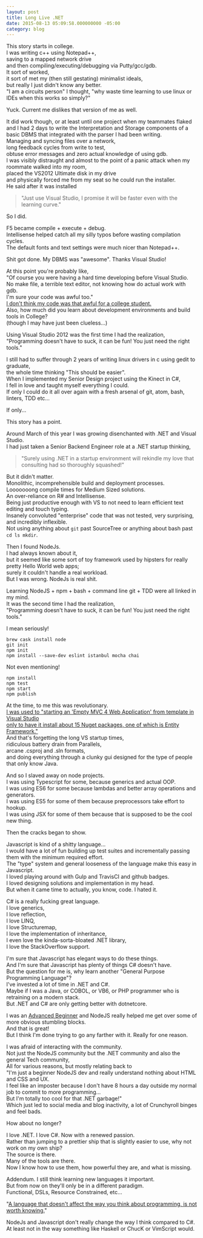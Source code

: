 ```yaml
---
layout: post
title: Long Live .NET
date: 2015-08-13 05:09:58.000000000 -05:00
category: blog
---
```


This story starts in college.  
I was writing c++ using Notepad++,  
saving to a mapped network drive   
and then compiling/executing/debugging via Putty/gcc/gdb.  
It sort of worked,  
it sort of met my (then still gestating) minimalist ideals,  
but really I just didn't know any better.  
"I am a circuits person" I thought, "why waste time learning to use linux or IDEs when this works so simply?"  

Yuck. Current me dislikes that version of me as well.

It did work though, or at least until one project when my teammates flaked and I had 2 days to write the Interpretation and Storage components of a basic DBMS that integrated with the parser I had been writing.  
Managing and syncing files over a network,  
long feedback cycles from write to test,  
obtuse error messages and zero actual knowledge of using gdb.  
I was visibly distraught and almost to the point of a panic attack when my roommate walked into my room,  
placed the VS2012 Ultimate disk in my drive   
and physically forced me from my seat so he could run the installer.   
He said after it was installed  

> "Just use Visual Studio, I promise it will be faster even with the learning curve."

So I did.

F5 became compile + execute + debug.  
Intellisense helped catch all my silly typos before wasting compilation cycles.  
The default fonts and text settings were much nicer than Notepad++.  

Shit got done. My DBMS was "awesome". Thanks Visual Studio!

At this point you're probably like,   
"Of course you were having a hard time developing before Visual Studio.  
No make file, a terrible text editor, not knowing how do actual work with gdb.  
I'm sure your code was awful too."   
[I don't think my code was that awful for a college student.][0]   
Also, how much did you learn about development environments and build tools in College?   
(though I may have just been clueless...)  

Using Visual Studio 2012 was the first time I had the realization,  
"Programming doesn't have to suck, it can be fun! You just need the right tools."

I still had to suffer through 2 years of writing linux drivers in c using gedit to graduate,  
the whole time thinking "This should be easier".  
When I implemented my Senior Design project using the Kinect in C#,  
I fell in love and taught myself everything I could.  
If only I could do it all over again with a fresh arsenal of git, atom, bash, linters, TDD etc... 

If only...

This story has a point.

Around March of this year I was growing disenchanted with .NET and Visual Studio.  
I had just taken a Senior Backend Engineer role at a .NET startup thinking,  

> "Surely using .NET in a startup environment will rekindle my love that consulting had so thoroughly squashed!"  

But it didn't matter.   
Monolithic, incomprehensible build and deployment processes.  
Looooooong compile times for Medium Sized solutions.  
An over-reliance on R# and Intellisense.  
Being just productive enough with VS to not need to learn efficient text editing and touch typing.  
Insanely convoluted "enterprise" code that was not tested, very surprising, and incredibly inflexible.  
Not using anything about `git` past SourceTree or anything about bash past `cd ls mkdir`.  

Then I found NodeJs.  
I had always known about it,  
but it seemed like some sort of toy framework used by hipsters for really pretty Hello World web apps;  
surely it couldn't handle a real workload.  
But I was wrong. NodeJs is real shit.  

Learning NodeJS + npm + bash + command line git + TDD were all linked in my mind.  
It was the second time I had the realization,   
"Programming doesn't have to suck, it can be fun! You just need the right tools."

I mean seriously!   

```
brew cask install node   
git init   
npm init   
npm install --save-dev eslint istanbul mocha chai
```

Not even mentioning!   

```
npm install   
npm test   
npm start   
npm publish   
```

At the time, to me this was revolutionary.  
[I was used to "starting an 'Empty MVC 4 Web Application' from template in Visual Studio  
only to have it install about 15 Nuget packages, one of which is Entity Framework."][1]  
And that's forgetting the long VS startup times,   
ridiculous battery drain from Parallels,   
arcane .csproj and .sln formats,   
and doing everything through a clunky gui designed for the type of people that only know Java.  

And so I slaved away on node projects.  
I was using Typescript for some, because generics and actual OOP.  
I was using ES6 for some because lambdas and better array operations and generators.  
I was using ES5 for some of them because preprocessors take effort to hookup.  
I was using JSX for some of them because that is supposed to be the cool new thing.   

Then the cracks began to show.

Javascript is kind of a shitty language...   
I would have a lot of fun building up test suites and incrementally passing them with the minimum required effort.  
The "type" system and general looseness of the language make this easy in Javascript.  
I loved playing around with Gulp and TravisCI and github badges.  
I loved designing solutions and implementation in my head.  
But when it came time to actually, you know, code. I hated it.  

C# is a really fucking great language.   
I love generics,  
I love reflection,  
I love LINQ,  
I love Structuremap,  
I love the implementation of inheritance,  
I even love the kinda-sorta-bloated .NET library,  
I love the StackOverflow support.  

I'm sure that Javascript has elegant ways to do these things.  
And I'm sure that Javascript has plenty of things C# doesn't have.  
But the question for me is, why learn another "General Purpose Programming Language"?  
I've invested a lot of time in .NET and C#.  
Maybe if I was a Java, or COBOL, or VB6, or PHP programmer who is retraining on a modern stack.  
But .NET and C# are only getting better with dotnetcore.  

I was an [Advanced Beginner][2] and NodeJS really helped me get over some of more obvious stumbling blocks.  
And that is great!   
But I think I'm done trying to go any farther with it. Really for one reason.  

I was afraid of interacting with the community.  
Not just the NodeJS community but the .NET community and also the general Tech community,   
All for various reasons, but mostly relating back to   
"I'm just a beginner NodeJS dev and really understand nothing about HTML and CSS and UX.  
I feel like an imposter because I don't have 8 hours a day outside my normal job to commit to more programming...   
But I'm totally too cool for that .NET garbage!"   
Which just led to social media and blog inactivity, a lot of Crunchyroll binges and feel bads.  

How about no longer? 

I love .NET. I love C#. Now with a renewed passion.  
Rather than jumping to a prettier ship that is slightly easier to use, why not work on my own ship?  
The source is there.  
Many of the tools are there.  
Now I know how to use them, how powerful they are, and what is missing.  

Addendum. I still think learning new languages it important.  
But from now on they'll only be in a different paradigm.  
Functional, DSLs, Resource Constrained, etc...  

"[A language that doesn't affect the way you think about programming, is not worth knowing.][3]"

NodeJs and Javascript don't really change the way I think compared to C#.  
At least not in the way something like Haskell or ChucK or VimScript would.


[0]: https://gist.github.com/brycekbargar/feceec658501187c80b2
[1]: http://www.haneycodes.net/to-node-js-or-not-to-node-js/
[2]: http://www.daedtech.com/how-developers-stop-learning-rise-of-the-expert-beginner
[3]: http://www.cs.yale.edu/homes/perlis-alan/quotes.html
